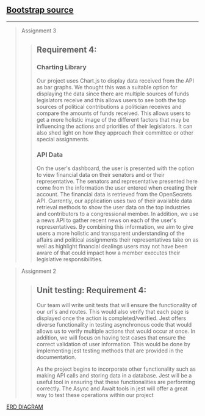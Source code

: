 ## [Bootstrap source](https://html5up.net/hyperspace)
----

> Assignment 3
> > ## Requirement 4: 
> > ### Charting Library
> > Our project uses Chart.js to display data received from the API as bar graphs. We thought this was a 
> > suitable  option for displaying the data since there are multiple sources of funds legislators receive and
> > this allows  users to see both the top sources of political contributions a politician receives and 
> > compare the amounts of  funds received. This allows users to get a more holistic image of the different 
> > factors that may be  influencing the actions and priorities of their legislators. It can also shed light
> > on how they approach  their committee or other special assignments.
> > ### API Data
> > On the user's dashboard, the user is presented with the option to view financial data on their senators 
> > and or their representative. The senators and representative presented here come from the information the
> > user entered when creating their account. The financial data is retrieved from the OpenSecrets API. 
> > Currently, our application uses two of their available data retrieval methods to show the user data on 
> > the top industries and contributors to a congressional member. In addition, we use a news API to gather 
> > recent news on each of  the user's representatives. By combining this information, we aim to give users a
> > more holistic and transparent understanding of the affairs and political assignments their
> > representatives take on as well as  highlight financial dealings users may not have been aware of that 
> > could impact how a member executes their  legislative responsibilities. 


> Assignment 2
> > ## Unit testing: Requirement 4:
> > Our team will write unit tests that will ensure the functionality of our url's and routes.
> > This would also verify that each page is displayed once the action is completed/verified. 
> > Jest offers diverse functionality in testing asynchronous code that would allows us to verify
> > multiple actions that would occur at once. In addition, we will focus on having test cases that ensure 
> > the correct validation of user information. This would be done by implementing jest testing methods
> > that are provided in the documentation. 
> > 
> > As the project begins to incorporate other functionality such as making API calls and storing
> > data in a database. Jest will be a useful tool in ensuring that these functionalities are 
> > performing correctly. The Async and Await tools in jest will offer a great way to test these 
> > operations within our project


[ERD DIAGRAM](https://lucid.app/lucidchart/551dc7ae-66f9-415e-aa19-549773ecf91e/edit?viewport_loc=-232%2C-11%2C2219%2C1065%2C0_0&invitationId=inv_ce698ca7-b8c7-4a7c-bd23-18b52956344d)